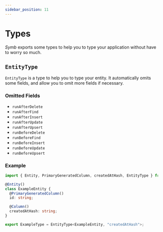 ```yaml
---
sidebar_position: 11
---
```


# Types

_Symb_ exports some types to help you to type your application without have to worry so much.

## `EntityType`

`EntityType` is a type to help you to type your entity. It automatically omits some fields, and allow you to omit more fields if necessary.

### Omitted Fields

- `runAfterDelete`
- `runAfterFind`
- `runAfterInsert`
- `runAfterUpdate`
- `runAfterUpsert`
- `runBeforeDelete`
- `runBeforeFind`
- `runBeforeInsert`
- `runBeforeUpdate`
- `runBeforeUpsert`

### Example

```ts
import { Entity, PrimaryGeneratedColumn, createdAtHash, EntityType } from "@techmmunity/symbiosis";

@Entity()
class ExampleEntity {
  @PrimaryGeneratedColumn()
  id: string;

  @Column()
  createdAtHash: string;
}

export ExampleType = EntityType<ExampleEntity, "createdAtHash">;
```
